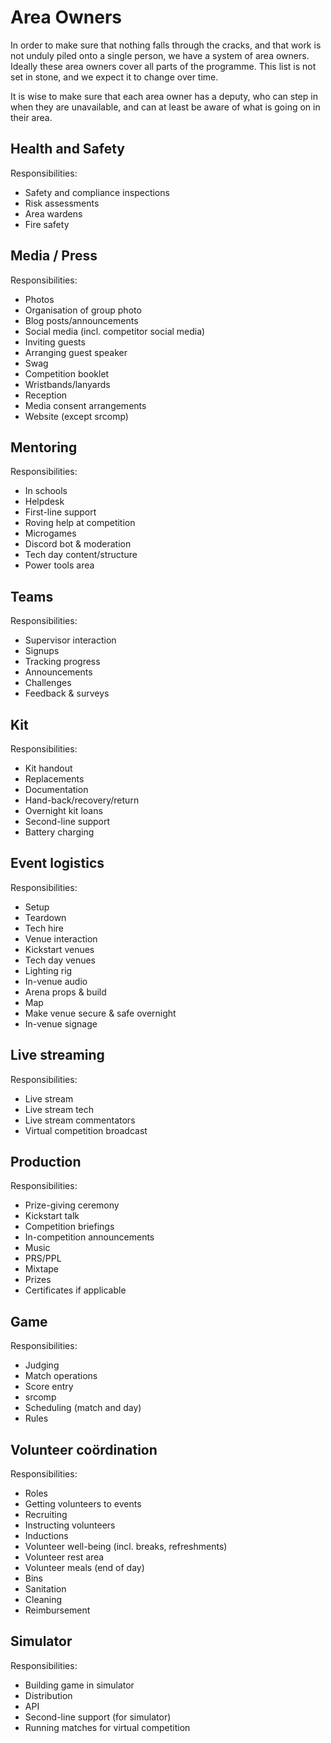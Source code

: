 # Area Owners

In order to make sure that nothing falls through the cracks, and that work is
not unduly piled onto a single person, we have a system of area owners. Ideally
these area owners cover all parts of the programme. This list is not set in
stone, and we expect it to change over time.

It is wise to make sure that each area owner has a deputy, who can step in when
they are unavailable, and can at least be aware of what is going on in their
area.

## Health and Safety

Responsibilities:

* Safety and compliance inspections
* Risk assessments
* Area wardens
* Fire safety

## Media / Press

Responsibilities:

* Photos
* Organisation of group photo
* Blog posts/announcements
* Social media (incl. competitor social media)
* Inviting guests
* Arranging guest speaker
* Swag
* Competition booklet
* Wristbands/lanyards
* Reception
* Media consent arrangements
* Website (except srcomp)

## Mentoring

Responsibilities:

* In schools
* Helpdesk
* First-line support
* Roving help at competition
* Microgames
* Discord bot & moderation
* Tech day content/structure
* Power tools area

## Teams

Responsibilities:

* Supervisor interaction
* Signups
* Tracking progress
* Announcements
* Challenges
* Feedback & surveys

## Kit

Responsibilities:

* Kit handout
* Replacements
* Documentation
* Hand-back/recovery/return
* Overnight kit loans
* Second-line support
* Battery charging

## Event logistics

Responsibilities:

* Setup
* Teardown
* Tech hire
* Venue interaction
* Kickstart venues
* Tech day venues
* Lighting rig
* In-venue audio
* Arena props & build
* Map
* Make venue secure & safe overnight
* In-venue signage

## Live streaming

Responsibilities:

* Live stream
* Live stream tech
* Live stream commentators
* Virtual competition broadcast

## Production

Responsibilities:

* Prize-giving ceremony
* Kickstart talk
* Competition briefings
* In-competition announcements
* Music
* PRS/PPL
* Mixtape
* Prizes
* Certificates if applicable

## Game

Responsibilities:

* Judging
* Match operations
* Score entry
* srcomp
* Scheduling (match and day)
* Rules

## Volunteer coördination

Responsibilities:

* Roles
* Getting volunteers to events
* Recruiting
* Instructing volunteers
* Inductions
* Volunteer well-being (incl. breaks, refreshments)
* Volunteer rest area
* Volunteer meals (end of day)
* Bins
* Sanitation
* Cleaning
* Reimbursement

## Simulator

Responsibilities:

* Building game in simulator
* Distribution
* API
* Second-line support (for simulator)
* Running matches for virtual competition

